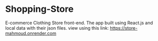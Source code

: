 # Shopping-Store
E-commerce Clothing Store front-end.
The app built using React.js and local data with their json files.
view using this link: https://store-mahmoud.onrender.com

